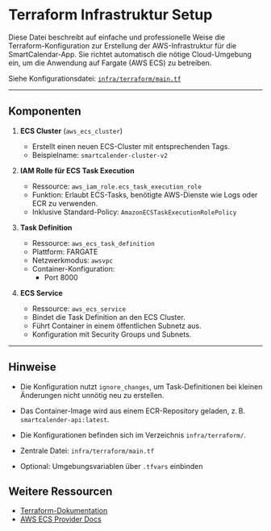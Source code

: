 # Terraform Infrastruktur Setup

Diese Datei beschreibt auf einfache und professionelle Weise die Terraform-Konfiguration zur Erstellung der AWS-Infrastruktur für die SmartCalendar-App. Sie richtet automatisch die nötige Cloud-Umgebung ein, um die Anwendung auf Fargate (AWS ECS) zu betreiben.

Siehe Konfigurationsdatei: [`infra/terraform/main.tf`](../infra/terraform/main.tf)

---

## Komponenten

1. **ECS Cluster** (`aws_ecs_cluster`)
   - Erstellt einen neuen ECS-Cluster mit entsprechenden Tags.
   - Beispielname: `smartcalender-cluster-v2`

2. **IAM Rolle für ECS Task Execution**
   - Ressource: `aws_iam_role.ecs_task_execution_role`
   - Funktion: Erlaubt ECS-Tasks, benötigte AWS-Dienste wie Logs oder ECR zu verwenden.
   - Inklusive Standard-Policy: `AmazonECSTaskExecutionRolePolicy`

3. **Task Definition**
   - Ressource: `aws_ecs_task_definition`
   - Plattform: FARGATE
   - Netzwerkmodus: `awsvpc`
   - Container-Konfiguration:
     - Port 8000

4. **ECS Service**
   - Ressource: `aws_ecs_service`
   - Bindet die Task Definition an den ECS Cluster.
   - Führt Container in einem öffentlichen Subnetz aus.
   - Konfiguration mit Security Groups und Subnets.

---

## Hinweise

- Die Konfiguration nutzt `ignore_changes`, um Task-Definitionen bei kleinen Änderungen nicht unnötig neu zu erstellen.
- Das Container-Image wird aus einem ECR-Repository geladen, z. B. `smartcalender-api:latest`.

- Die Konfigurationen befinden sich im Verzeichnis `infra/terraform/`.
- Zentrale Datei: `infra/terraform/main.tf`
- Optional: Umgebungsvariablen über `.tfvars` einbinden

##  Weitere Ressourcen
- [Terraform-Dokumentation](https://developer.hashicorp.com/terraform/docs)
- [AWS ECS Provider Docs](https://registry.terraform.io/providers/hashicorp/aws/latest/docs/resources/ecs_service)
